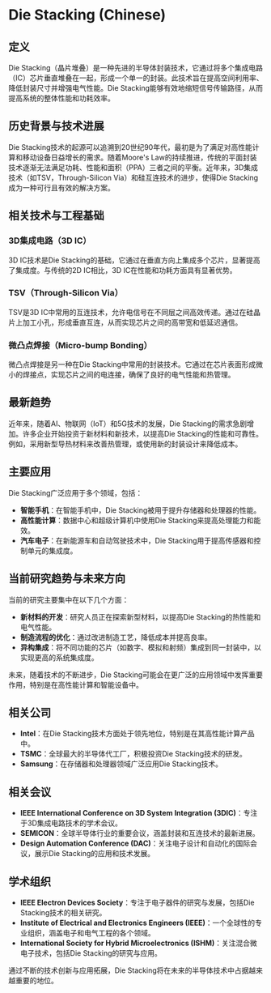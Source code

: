 # Die Stacking (Chinese)

## 定义

Die Stacking（晶片堆叠）是一种先进的半导体封装技术，它通过将多个集成电路（IC）芯片垂直堆叠在一起，形成一个单一的封装。此技术旨在提高空间利用率、降低封装尺寸并增强电气性能。Die Stacking能够有效地缩短信号传输路径，从而提高系统的整体性能和功耗效率。

## 历史背景与技术进展

Die Stacking技术的起源可以追溯到20世纪90年代，最初是为了满足对高性能计算和移动设备日益增长的需求。随着Moore's Law的持续推进，传统的平面封装技术逐渐无法满足功耗、性能和面积（PPA）三者之间的平衡。近年来，3D集成技术（如TSV，Through-Silicon Via）和硅互连技术的进步，使得Die Stacking成为一种可行且有效的解决方案。

## 相关技术与工程基础

### 3D集成电路（3D IC）

3D IC技术是Die Stacking的基础，它通过在垂直方向上集成多个芯片，显著提高了集成度。与传统的2D IC相比，3D IC在性能和功耗方面具有显著优势。

### TSV（Through-Silicon Via）

TSV是3D IC中常用的互连技术，允许电信号在不同层之间高效传递。通过在硅晶片上加工小孔，形成垂直互连，从而实现芯片之间的高带宽和低延迟通信。

### 微凸点焊接（Micro-bump Bonding）

微凸点焊接是另一种在Die Stacking中常用的封装技术。它通过在芯片表面形成微小的焊接点，实现芯片之间的电连接，确保了良好的电气性能和热管理。

## 最新趋势

近年来，随着AI、物联网（IoT）和5G技术的发展，Die Stacking的需求急剧增加。许多企业开始投资于新材料和新技术，以提高Die Stacking的性能和可靠性。例如，采用新型导热材料来改善热管理，或使用新的封装设计来降低成本。

## 主要应用

Die Stacking广泛应用于多个领域，包括：

- **智能手机**：在智能手机中，Die Stacking被用于提升存储器和处理器的性能。
- **高性能计算**：数据中心和超级计算机中使用Die Stacking来提高处理能力和能效。
- **汽车电子**：在新能源车和自动驾驶技术中，Die Stacking用于提高传感器和控制单元的集成度。

## 当前研究趋势与未来方向

当前的研究主要集中在以下几个方面：

- **新材料的开发**：研究人员正在探索新型材料，以提高Die Stacking的热性能和电气性能。
- **制造流程的优化**：通过改进制造工艺，降低成本并提高良率。
- **异构集成**：将不同功能的芯片（如数字、模拟和射频）集成到同一封装中，以实现更高的系统集成度。

未来，随着技术的不断进步，Die Stacking可能会在更广泛的应用领域中发挥重要作用，特别是在高性能计算和智能设备中。

## 相关公司

- **Intel**：在Die Stacking技术方面处于领先地位，特别是在其高性能计算产品中。
- **TSMC**：全球最大的半导体代工厂，积极投资Die Stacking技术的研发。
- **Samsung**：在存储器和处理器领域广泛应用Die Stacking技术。

## 相关会议

- **IEEE International Conference on 3D System Integration (3DIC)**：专注于3D集成电路技术的学术会议。
- **SEMICON**：全球半导体行业的重要会议，涵盖封装和互连技术的最新进展。
- **Design Automation Conference (DAC)**：关注电子设计和自动化的国际会议，展示Die Stacking的应用和技术发展。

## 学术组织

- **IEEE Electron Devices Society**：专注于电子器件的研究与发展，包括Die Stacking技术的相关研究。
- **Institute of Electrical and Electronics Engineers (IEEE)**：一个全球性的专业组织，涵盖电子和电气工程的各个领域。
- **International Society for Hybrid Microelectronics (ISHM)**：关注混合微电子技术，包括Die Stacking的研究与应用。

通过不断的技术创新与应用拓展，Die Stacking将在未来的半导体技术中占据越来越重要的地位。